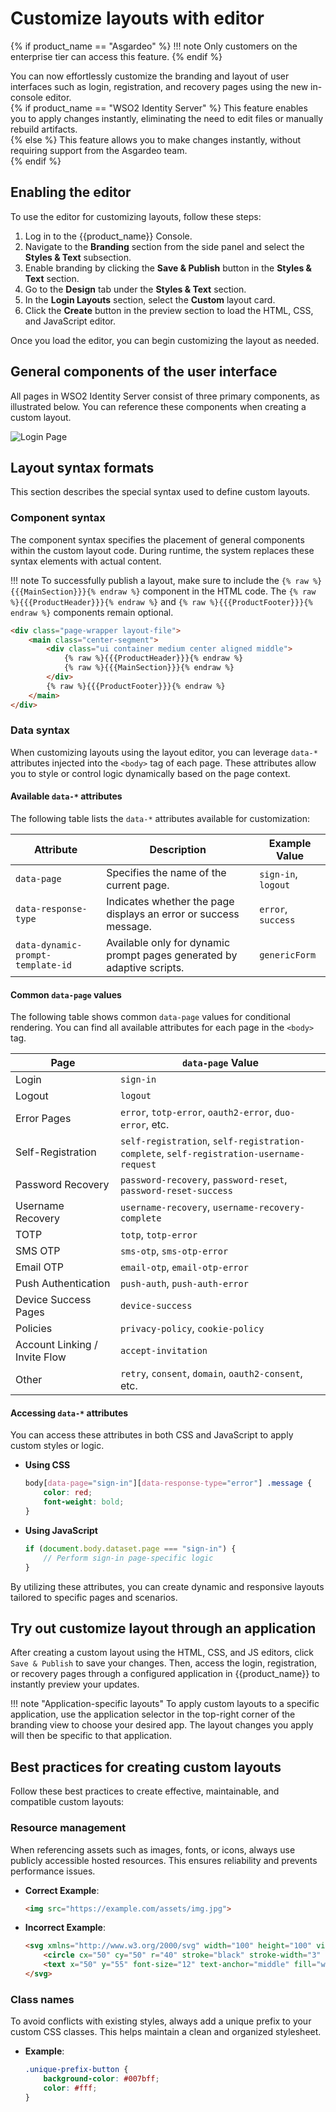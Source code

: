 # Customize layouts with editor

{% if product_name == "Asgardeo" %}
!!! note
    Only customers on the enterprise tier can access this feature.
{% endif %}

You can now effortlessly customize the branding and layout of user interfaces such as login, registration, and recovery pages using the new in-console editor.  
{% if product_name == "WSO2 Identity Server" %}
This feature enables you to apply changes instantly, eliminating the need to edit files or manually rebuild artifacts.  
{% else %}
This feature allows you to make changes instantly, without requiring support from the Asgardeo team.  
{% endif %}

## Enabling the editor

To use the editor for customizing layouts, follow these steps:

1. Log in to the {{product_name}} Console.
2. Navigate to the **Branding** section from the side panel and select the **Styles & Text** subsection.
3. Enable branding by clicking the **Save & Publish** button in the **Styles & Text** section.
4. Go to the **Design** tab under the **Styles & Text** section.
5. In the **Login Layouts** section, select the **Custom** layout card.
6. Click the **Create** button in the preview section to load the HTML, CSS, and JavaScript editor.

Once you load the editor, you can begin customizing the layout as needed.

## General components of the user interface

All pages in WSO2 Identity Server consist of three primary components, as illustrated below. You can reference these components when creating a custom layout.

![Login Page]({{base_path}}/assets/img/guides/branding/login-page-labelled.png)

## Layout syntax formats

This section describes the special syntax used to define custom layouts.

### Component syntax

The component syntax specifies the placement of general components within the custom layout code. During runtime, the system replaces these syntax elements with actual content.

!!! note
    To successfully publish a layout, make sure to include the `{% raw %}{{{MainSection}}}{% endraw %}` component in the HTML code. The `{% raw %}{{{ProductHeader}}}{% endraw %}` and `{% raw %}{{{ProductFooter}}}{% endraw %}` components remain optional.

```html
<div class="page-wrapper layout-file">
    <main class="center-segment">
        <div class="ui container medium center aligned middle">
            {% raw %}{{{ProductHeader}}}{% endraw %}
            {% raw %}{{{MainSection}}}{% endraw %}
        </div>
        {% raw %}{{{ProductFooter}}}{% endraw %}
    </main>
</div>
```

### Data syntax

When customizing layouts using the layout editor, you can leverage `data-*` attributes injected into the `<body>` tag of each page. These attributes allow you to style or control logic dynamically based on the page context.

#### Available `data-*` attributes

The following table lists the `data-*` attributes available for customization:

| Attribute                        | Description                                                                 | Example Value               |
|----------------------------------|-----------------------------------------------------------------------------|-----------------------------|
| `data-page`                      | Specifies the name of the current page.                                     | `sign-in`, `logout`         |
| `data-response-type`              | Indicates whether the page displays an error or success message.            | `error`, `success`          |
| `data-dynamic-prompt-template-id`| Available only for dynamic prompt pages generated by adaptive scripts.       | `genericForm`              |

#### Common `data-page` values

The following table shows common `data-page` values for conditional rendering. You can find all available attributes for each page in the `<body>` tag.

| Page                            | `data-page` Value                      |
|---------------------------------|----------------------------------------|
| Login                           | `sign-in`                              |
| Logout                          | `logout`                               |
| Error Pages                     | `error`, `totp-error`, `oauth2-error`, `duo-error`, etc. |
| Self-Registration               | `self-registration`, `self-registration-complete`, `self-registration-username-request` |
| Password Recovery               | `password-recovery`, `password-reset`, `password-reset-success` |
| Username Recovery               | `username-recovery`, `username-recovery-complete` |
| TOTP                            | `totp`, `totp-error`                   |
| SMS OTP                         | `sms-otp`, `sms-otp-error`             |
| Email OTP                       | `email-otp`, `email-otp-error`         |
| Push Authentication             | `push-auth`, `push-auth-error`         |
| Device Success Pages            | `device-success`                       |
| Policies                        | `privacy-policy`, `cookie-policy`      |
| Account Linking / Invite Flow   | `accept-invitation`                    |
| Other                           | `retry`, `consent`, `domain`, `oauth2-consent`, etc. |

#### Accessing `data-*` attributes

You can access these attributes in both CSS and JavaScript to apply custom styles or logic.

- **Using CSS**

    ```css
    body[data-page="sign-in"][data-response-type="error"] .message {
        color: red;
        font-weight: bold;
    }
    ```

- **Using JavaScript**

    ```javascript
    if (document.body.dataset.page === "sign-in") {
        // Perform sign-in page-specific logic
    }
    ```

By utilizing these attributes, you can create dynamic and responsive layouts tailored to specific pages and scenarios.

## Try out customize layout through an application

After creating a custom layout using the HTML, CSS, and JS editors, click `Save & Publish` to save your changes. Then, access the login, registration, or recovery pages through a configured application in {{product_name}} to instantly preview your updates.

!!! note "Application-specific layouts"
    To apply custom layouts to a specific application, use the application selector in the top-right corner of the branding view to choose your desired app. The layout changes you apply will then be specific to that application.

## Best practices for creating custom layouts

Follow these best practices to create effective, maintainable, and compatible custom layouts:

### Resource management

When referencing assets such as images, fonts, or icons, always use publicly accessible hosted resources. This ensures reliability and prevents performance issues.

- **Correct Example**:

    ```html
    <img src="https://example.com/assets/img.jpg">
    ```

- **Incorrect Example**:

    ```html
    <svg xmlns="http://www.w3.org/2000/svg" width="100" height="100" viewBox="0 0 100 100">
        <circle cx="50" cy="50" r="40" stroke="black" stroke-width="3" fill="blue" />
        <text x="50" y="55" font-size="12" text-anchor="middle" fill="white">Sample</text>
    </svg>
    ```

### Class names

To avoid conflicts with existing styles, always add a unique prefix to your custom CSS classes. This helps maintain a clean and organized stylesheet.

- **Example**:

    ```css
    .unique-prefix-button {
        background-color: #007bff;
        color: #fff;
    }
    ```
